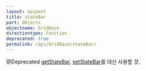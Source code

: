 ```yaml
---
layout: apipost
title: stateBar
part: Objects
objectname: GridBase
directiontype: Function
deprecated: true
permalink: /api/GridBase/stateBar/
---
```



@Deprecated [getStateBar](/api/GridBase/getStateBar), [setStateBar](/api/GridBase/setStateBar)를 대신 사용할 것.
